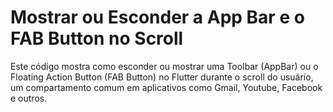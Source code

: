 # Mostrar ou Esconder a App Bar e o FAB Button no Scroll

Este código mostra como esconder ou mostrar uma Toolbar (AppBar) ou o Floating Action Button (FAB Button) no Flutter durante o scroll do usuário, um compartamento comum em aplicativos como Gmail, Youtube, Facebook e outros. 
